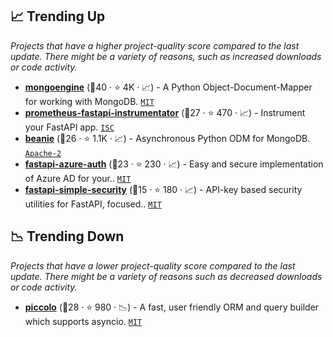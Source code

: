 ## 📈 Trending Up

_Projects that have a higher project-quality score compared to the last update. There might be a variety of reasons, such as increased downloads or code activity._

- <b><a href="https://github.com/MongoEngine/mongoengine">mongoengine</a></b> (🥇40 ·  ⭐ 4K · 📈) - A Python Object-Document-Mapper for working with MongoDB. <code><a href="http://bit.ly/34MBwT8">MIT</a></code>
- <b><a href="https://github.com/trallnag/prometheus-fastapi-instrumentator">prometheus-fastapi-instrumentator</a></b> (🥉27 ·  ⭐ 470 · 📈) - Instrument your FastAPI app. <code><a href="http://bit.ly/3hkKRql">ISC</a></code>
- <b><a href="https://github.com/roman-right/beanie">beanie</a></b> (🥉26 ·  ⭐ 1.1K · 📈) - Asynchronous Python ODM for MongoDB. <code><a href="http://bit.ly/3nYMfla">Apache-2</a></code>
- <b><a href="https://github.com/Intility/fastapi-azure-auth">fastapi-azure-auth</a></b> (🥈23 ·  ⭐ 230 · 📈) - Easy and secure implementation of Azure AD for your.. <code><a href="http://bit.ly/34MBwT8">MIT</a></code>
- <b><a href="https://github.com/mrtolkien/fastapi_simple_security">fastapi-simple-security</a></b> (🥉15 ·  ⭐ 180 · 📈) - API-key based security utilities for FastAPI, focused.. <code><a href="http://bit.ly/34MBwT8">MIT</a></code>

## 📉 Trending Down

_Projects that have a lower project-quality score compared to the last update. There might be a variety of reasons such as decreased downloads or code activity._

- <b><a href="https://github.com/piccolo-orm/piccolo">piccolo</a></b> (🥉28 ·  ⭐ 980 · 📉) - A fast, user friendly ORM and query builder which supports asyncio. <code><a href="http://bit.ly/34MBwT8">MIT</a></code>

